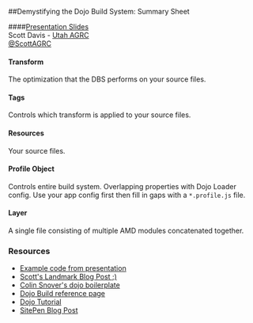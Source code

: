 ##Demystifying the Dojo Build System: Summary Sheet

####[Presentation Slides](https://docs.google.com/presentation/d/1wOYGBwW5VSAo5M8G-sAVuAFh4gVSxQTC1xsPy9XKJPM/edit?usp=sharing)  
Scott Davis - [Utah AGRC](http://gis.utah.gov)  
[@ScottAGRC](https://twitter.com/scottagrc)

#### Transform 
The optimization that the DBS performs on your source files.

#### Tags 
Controls which transform is applied to your source files.

#### Resources 
Your source files.

#### Profile Object
Controls entire build system. Overlapping properties with Dojo Loader config. Use your app config first then fill in gaps with a `*.profile.js` file.

#### Layer
A single file consisting of multiple AMD modules concatenated together.

### Resources
- [Example code from presentation](https://github.com/stdavis/dojo-build-presentation/)
- [Scott's Landmark Blog Post ;)](http://geospatialscott.blogspot.com/2013/09/the-esri-api-for-javascriptdojo-build.html)
- [Colin Snover's dojo boilerplate](https://github.com/csnover/dojo-boilerplate/)
- [Dojo Build reference page](http://dojotoolkit.org/reference-guide/1.9/build/buildSystem.html)
- [Dojo Tutorial](http://dojotoolkit.org/documentation/tutorials/1.9/build/)
- [SitePen Blog Post](http://www.sitepen.com/blog/2012/06/11/dgrid-and-dojo-nano-build/)
